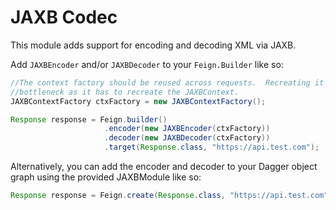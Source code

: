 JAXB Codec
===================

This module adds support for encoding and decoding XML via JAXB.

Add `JAXBEncoder` and/or `JAXBDecoder` to your `Feign.Builder` like so:

```java
//The context factory should be reused across requests.  Recreating it will be a performance
//bottleneck as it has to recreate the JAXBContext.
JAXBContextFactory ctxFactory = new JAXBContextFactory(); 

Response response = Feign.builder()
                     .encoder(new JAXBEncoder(ctxFactory))
                     .decoder(new JAXBDecoder(ctxFactory))
                     .target(Response.class, "https://api.test.com");
```

Alternatively, you can add the encoder and decoder to your Dagger object graph using the provided JAXBModule like so:

```java
Response response = Feign.create(Response.class, "https://api.test.com", new JAXBModule());
```